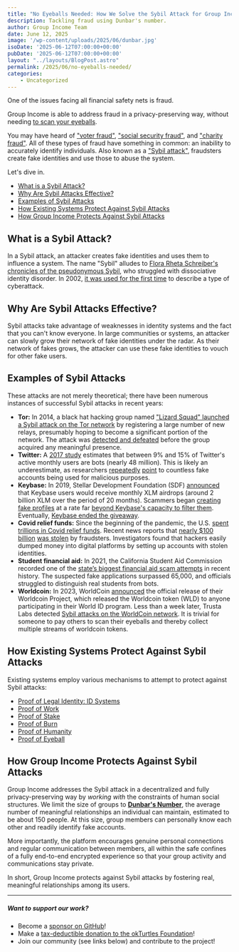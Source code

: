 ```yaml
---
title: "No Eyeballs Needed: How We Solve the Sybil Attack for Group Income"
description: Tackling fraud using Dunbar's number.
author: Group Income Team
date: June 12, 2025
image: '/wp-content/uploads/2025/06/dunbar.jpg'
isoDate: '2025-06-12T07:00:00+00:00'
pubDate: '2025-06-12T07:00:00+00:00'
layout: "../layouts/BlogPost.astro"
permalink: /2025/06/no-eyeballs-needed/
categories:
    - Uncategorized
---
```


One of the issues facing all financial safety nets is fraud.

Group Income is able to address fraud in a privacy-preserving way, without needing [to scan your eyeballs](https://whitepaper.worldcoin.org/technical-implementation#the-orb).

You may have heard of ["voter fraud"](https://en.wikipedia.org/wiki/Electoral_fraud), ["social security fraud"](https://www.ssa.gov/fraud/), and ["charity fraud"](https://en.wikipedia.org/wiki/Charity_fraud). All of these types of fraud have something in common: an inability to accurately identify individuals. Also known as a ["Sybil attack"](https://en.wikipedia.org/wiki/Sybil_attack), fraudsters create fake identities and use those to abuse the system.

Let's dive in.

- [What is a Sybil Attack?](#what-is-a-sybil-attack)
- [Why Are Sybil Attacks Effective?](#why-are-sybil-attacks-effective)
- [Examples of Sybil Attacks](#examples-of-sybil-attacks)
- [How Existing Systems Protect Against Sybil Attacks](#how-existing-systems-protect-against-sybil-attacks)
- [How Group Income Protects Against Sybil Attacks](#how-group-income-protects-against-sybil-attacks)

## What is a Sybil Attack?

In a Sybil attack, an attacker creates fake identities and uses them to influence a system. The name "Sybil" alludes to [Flora Rheta Schreiber's chronicles of the pseudonymous Sybil](https://en.wikipedia.org/wiki/Sybil_(Schreiber_book)), who struggled with dissociative identity disorder. In 2002, [it was used for the first time](https://www.freehaven.net/anonbib/cache/sybil.pdf) to describe a type of cyberattack.

## Why Are Sybil Attacks Effective?

Sybil attacks take advantage of weaknesses in identity systems and the fact that you can't know everyone. In large communities or systems, an attacker can slowly grow their network of fake identities under the radar. As their network of fakes grows, the attacker can use these fake identities to vouch for other fake users.

## Examples of Sybil Attacks

These attacks are not merely theoretical; there have been numerous instances of successful Sybil attacks in recent years:

- **Tor:** In 2014, a black hat hacking group named ["Lizard Squad" launched a Sybil attack on the Tor network](https://en.wikipedia.org/wiki/Lizard_Squad#Tor_sybil_attack) by registering a large number of new relays, presumably hoping to become a significant portion of the network. The attack was [detected and defeated](https://web.archive.org/web/20160330054854/http://www.twitlonger.com/show/n_1sjg365) before the group acquired any meaningful presence.
- **Twitter:** A [2017 study](https://arxiv.org/pdf/1703.03107.pdf) estimates that between 9% and 15% of Twitter's active monthly users are bots (nearly 48 million). This is likely an underestimate, as researchers [repeatedly](https://www.bbc.com/news/technology-38724082) [point](https://www.wired.com/story/new-tool-shows-how-bots-drive-conversation-for-news-events/) to countless fake accounts being used for malicious purposes.
- **Keybase:** In 2019, Stellar Development Foundation (SDF) [announced](https://www.coindesk.com/markets/2019/09/09/stellar-to-give-away-2-billion-xlm-valued-at-120-million-today/) that Keybase users would receive monthly XLM airdrops (around 2 billion XLM over the period of 20 months). Scammers began [creating fake profiles](https://github.com/keybase/keybase-issues/issues/3546) at a rate far [beyond Keybase's capacity to filter them](https://www.publish0x.com/airdrop-united/keybase-the-big-stellar-space-drop-ended-xdxxqr). Eventually, [Keybase ended the giveaway](https://decrypt.co/14672/keybase-ends-stellar-airdrop-thanks-hordes-crappy-fake-accounts).
- **Covid relief funds:** Since the beginning of the pandemic, the U.S. [spent trillions in Covid relief funds](https://www.covidmoneytracker.org). Recent news reports that [nearly $100 billion](https://www.cnbc.com/2021/12/21/criminals-have-stolen-nearly-100-billion-in-covid-relief-funds-secret-service.html) [was stolen](https://web.archive.org/web/20211228014718/https://republicbrief.com/secret-service-report-of-100-billion-theft-has-been-covered-up-by-the-white-house/) by fraudsters. Investigators found that hackers easily dumped money into digital platforms by setting up accounts with stolen identities.
- **Student financial aid:** In 2021, the California Student Aid Commission recorded one of the [state’s biggest financial aid scam attempts](https://www.latimes.com/california/story/2021-09-01/california-college-financial-aid-scam-fake-students) in recent history. The suspected fake applications surpassed 65,000, and officials struggled to distinguish real students from bots.
- **Worldcoin:** In 2023, WorldCoin [announced](https://worldcoin.org/blog/announcements/worldcoin-project-launches) the official release of their Worldcoin Project, which released the Worldcoin token (WLD) to anyone participating in their World ID program. Less than a week later, Trusta Labs detected [Sybil attacks on the WorldCoin network](https://twitter.com/TrustaLabs/status/1684144715661455360). It is trivial for someone to pay others to scan their eyeballs and thereby collect multiple streams of worldcoin tokens.

## How Existing Systems Protect Against Sybil Attacks

Existing systems employ various mechanisms to attempt to protect against Sybil attacks:

- [Proof of Legal Identity: ID Systems](https://id4d.worldbank.org/guide/types-id-systems)
- [Proof of Work](https://en.bitcoin.it/wiki/Proof_of_work)
- [Proof of Stake](https://en.bitcoin.it/wiki/Proof_of_Stake)
- [Proof of Burn](https://en.bitcoin.it/wiki/Proof_of_burn)
- [Proof of Humanity](https://en.wikipedia.org/wiki/Proof_of_personhood)
- [Proof of Eyeball](https://whitepaper.worldcoin.org/technical-implementation#the-orb)

## How Group Income Protects Against Sybil Attacks

Group Income addresses the Sybil attack in a decentralized and fully privacy-preserving way by _working with_ the constraints of human social structures. We limit the size of groups to **[Dunbar's Number](https://en.wikipedia.org/wiki/Dunbar%27s_number)**, the average number of meaningful relationships an individual can maintain, estimated to be about 150 people. At this size, group members can personally know each other and readily identify fake accounts.

More importantly, the platform encourages genuine personal connections and regular communication between members, all within the safe confines of a fully end-to-end encrypted experience so that your group activity and communications stay private.

In short, Group Income protects against Sybil attacks by fostering real, meaningful relationships among its users.

------

##### Want to support our work?

- Become a [sponsor on GitHub](https://github.com/sponsors/okTurtles)!
- Make a [tax-deductible donation to the okTurtles Foundation](https://okturtles.org/donate/)!
- Join our community (see links below) and contribute to the project!
